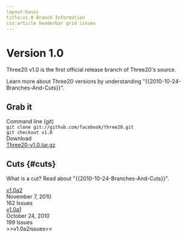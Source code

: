 ```yaml
---
layout:basic
title:v1.0 Branch Information
css:article headerbar grid issues
---
```


<div id="content">
<div class="fixed-width" markdown="1">

Version 1.0
===========

Three20 v1.0 is the first official release branch of Three20's source.

Learn more about Three20 versions by understanding "{{2010-10-24-Branches-And-Cuts}}".

Grab it
-------

<div class="grid">
  <div class="row right-border">
    <div class="col-2">Command line (git)
      <div class="subtext"><code>git clone git://github.com/facebook/three20.git</code></div>
      <div class="subtext"><code>git checkout v1.0</code></div>
    </div>
    <div class="col-2 no-right-border">Download
      <div class="subtext"><a href="http://github.com/facebook/three20/tarball/v1.0">Three20-v1.0.tar.gz</a></div>
    </div>
    <div class="clearfix"></div>
  </div>
</div>

Cuts {#cuts}
----

What is a cut? Read about "{{2010-10-24-Branches-And-Cuts}}".

<div class="grid">
  <div class="row"><a class="col-3" href="/roadmap/v1.0a2">v1.0a2</a><div class="col-3">November 7, 2010</div><div class="col-3">162 Issues</div><div class="clearfix"></div></div>
  <div class="row"><a class="col-3" href="/roadmap/v1.0a1">v1.0a1</a><div class="col-3">October 24, 2010</div><div class="col-3">199 Issues</div><div class="clearfix"></div></div>
</div>

<div>
>>v1.0a2issues<<
</div>

</div> <!-- .fixed-width -->
</div> <!-- #content -->
